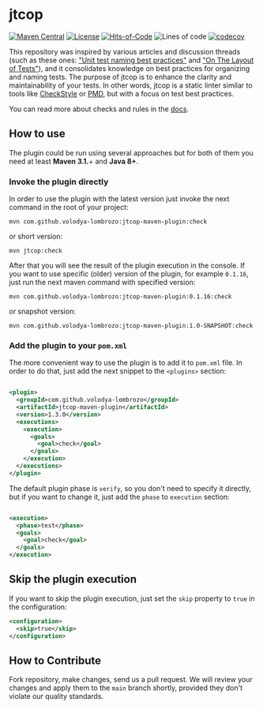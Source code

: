 # jtcop

[![Maven Central](https://maven-badges.herokuapp.com/maven-central/com.github.volodya-lombrozo/jtcop-maven-plugin/badge.svg)](https://maven-badges.herokuapp.com/maven-central/com.github.volodya-lombrozo/jtcop-maven-plugin)
[![License](https://img.shields.io/badge/license-MIT-green.svg)](https://github.com/volodya-lombrozo/jtcop/blob/main/LICENSE.txt)
[![Hits-of-Code](https://hitsofcode.com/github/volodya-lombrozo/jtcop?branch=main&label=Hits-of-Code)](https://hitsofcode.com/github/volodya-lombrozo/jtcop/view?branch=main&label=Hits-of-Code)
![Lines of code](https://img.shields.io/tokei/lines/github/volodya-lombrozo/jtcop?branch=main&label=Lines-of-Code)
[![codecov](https://codecov.io/gh/volodya-lombrozo/jtcop/branch/main/graph/badge.svg)](https://codecov.io/gh/volodya-lombrozo/jtcop)

This repository was inspired by various articles and discussion threads (such as
these
ones: ["Unit test naming best practices"](https://stackoverflow.com/questions/155436/unit-test-naming-best-practices)
and ["On The Layout of Tests"](https://www.yegor256.com/2023/01/19/layout-of-tests.html)),
and it consolidates knowledge on
best practices for organizing and naming tests. The purpose of jtcop is to
enhance the clarity and maintainability of your tests. In other words, jtcop is
a static linter similar to tools
like [CheckStyle](https://checkstyle.sourceforge.io)
or [PMD](https://pmd.github.io), but with a focus on test best practices.

You can read more about checks and rules in the [docs](docs/README.md).

## How to use

The plugin could be run using several approaches but for both of them you need
at least **Maven 3.1.**+ and **Java 8+**.

### Invoke the plugin directly

In order to use the plugin with the latest version just invoke the next command
in the root of your project:

```shell
mvn com.github.volodya-lombrozo:jtcop-maven-plugin:check
```

or short version:

```shell
mvn jtcop:check
```

After that you will see the result of the plugin execution in the console. If
you want to use specific (older) version of the plugin, for example `0.1.16`,
just run the next maven command with specified version:

```shell
mvn com.github.volodya-lombrozo:jtcop-maven-plugin:0.1.16:check
```

or snapshot version:

```shell
mvn com.github.volodya-lombrozo:jtcop-maven-plugin:1.0-SNAPSHOT:check
```

### Add the plugin to your `pom.xml`

The more convenient way to use the plugin is to add it to `pom.xml` file.
In order to do that, just add the next snippet to the `<plugins>` section:

```xml

<plugin>
  <groupId>com.github.volodya-lombrozo</groupId>
  <artifactId>jtcop-maven-plugin</artifactId>
  <version>1.3.0</version>
  <executions>
    <execution>
      <goals>
        <goal>check</goal>
      </goals>
    </execution>
  </executions>
</plugin>
```

The default plugin phase is `verify`, so you don't need to specify it directly,
but if you want to change it, just add the `phase` to `execution` section:

```xml

<execution>
  <phase>test</phase>
  <goals>
    <goal>check</goal>
  </goals>
</execution>
```

## Skip the plugin execution

If you want to skip the plugin execution, just set the `skip` property to `true`
in the configuration:

```xml
<configuration>
  <skip>true</skip>
</configuration>
```

## How to Contribute

Fork repository, make changes, send us a pull request. We will review your
changes and apply them to the `main` branch shortly, provided they don't violate
our quality standards. 